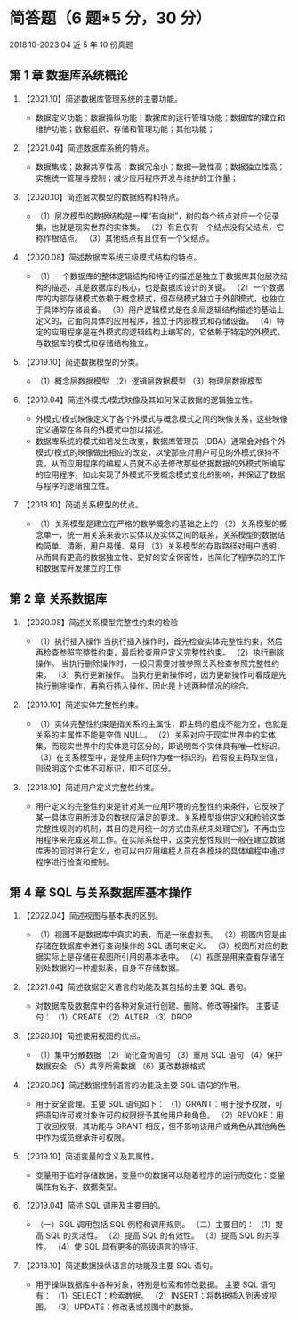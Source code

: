# 简答题（6 题\*5 分，30 分）

2018.10-2023.04 近 5 年 10 份真题

## 第 1 章 数据库系统概论

1. 【2021.10】简述数据库管理系统的主要功能。

   - 数据定义功能；数据操纵功能；数据库的运行管理功能；数据库的建立和维护功能；数据组织、存储和管理功能；其他功能；

2. 【2021.04】简述数据库系统的特点。

   - 数据集成；数据共享性高；数据冗余小；数据一致性高；数据独立性高；实施统一管理与控制；减少应用程序开发与维护的工作量；

3. 【2020.10】简述层次模型的数据结构和特点。

   - （1）层次模型的数据结构是一棵“有向树”，树的每个结点对应一个记录集，也就是现实世界的实体集。
     （2）有且仅有一个结点没有父结点，它称作根结点。
     （3）其他结点有且仅有一个父结点。

4. 【2020.08】简述数据库系统三级模式结构的特点。

   - （1）一个数据库的整体逻辑结构和特征的描述是独立于数据库其他层次结构的描述，其是数据库的核心，也是数据库设计的关键。
     （2）一个数据库的内部存储模式依赖于概念模式，但存储模式独立于外部模式，也独立于具体的存储设备。
     （3）用户逻辑模式是在全局逻辑结构描述的基础上定义的，它面向具体的应用程序，独立于内部模式和存储设备。
     （4）特定的应用程序是在外模式的逻辑结构上编写的，它依赖于特定的外模式，与数据库的模式和存储结构独立。

5. 【2019.10】简述数据模型的分类。

   - （1）概念层数据模型
     （2）逻辑层数据模型
     （3）物理层数据模型

6. 【2019.04】简述外模式/模式映像及其如何保证数据的逻辑独立性。

   - 外模式/模式映像定义了各个外模式与概念模式之间的映像关系，这些映像定义通常在各自的外模式中加以描述。
   - 数据库系统的模式如若发生改变，数据库管理员（DBA）通常会对各个外模式/模式的映像做出相应的改变，以使那些对用户可见的外模式保持不变，从而应用程序的编程人员就不必去修改那些依据数据的外模式所编写的应用程序，如此实现了外模式不受概念模式变化的影响，并保证了数据与程序的逻辑独立性。

7. 【2018.10】简述关系模型的优点。

   - （1）关系模型是建立在严格的数学概念的基础之上的
     （2）关系模型的概念单一，统一用关系来表示实体以及实体之间的联系，关系模型的数据结构简单、清晰，用户易懂、易用
     （3）关系模型的存取路径对用户透明，从而具有更高的数据独立性、更好的安全保密性，也简化了程序员的工作和数据库开发建立的工作

## 第 2 章 关系数据库

1. 【2020.08】简述关系模型完整性约束的检验

   - （1）执行插入操作
     当执行插入操作时，首先检查实体完整性约束，然后再检查参照完整性约束，最后检查用户定义完整性约束。
     （2）执行删除操作。
     当执行删除操作时，一般只需要对被参照关系检查参照完整性约束。
     （3）执行更新操作。
     当执行更新操作时，因为更新操作可看成是先执行删除操作，再执行插入操作，因此是上述两种情况的综合。

2. 【2019.10】简述实体完整性约束。

   - （1）实体完整性约束是指关系的主属性，即主码的组成不能为空，也就是关系的主属性不能是空值 NULL。
     （2）关系对应于现实世界中的实体集，而现实世界中的实体是可区分的，即说明每个实体具有唯一性标识。
     （3）在关系模型中，是使用主码作为唯一标识的，若假设主码取空值，则说明这个实体不可标识，即不可区分。

3. 【2018.10】简述用户定义完整性约束。

   - 用户定义的完整性约束是针对某一应用环境的完整性约束条件，它反映了某一具体应用所涉及的数据应满足的要求。关系模型提供定义和检验这类完整性规则的机制，其目的是用统一的方式由系统来处理它们，不再由应用程序来完成这项工作。在实际系统中，这类完整性规则一般在建立数据库表的同时进行定义，也可以由应用编程人员在各模块的具体编程中通过程序进行检查和控制。

## 第 4 章 SQL 与关系数据库基本操作

1. 【2022.04】简述视图与基本表的区别。

   - （1）视图不是数据库中真实的表，而是一张虚拟表。
     （2）视图内容是由存储在数据库中进行查询操作的 SQL 语句来定义。
     （3）视图所对应的数据实际上是存储在视图所引用的基本表中。
     （4）视图是用来查看存储在别处数据的一种虚拟表，自身不存储数据。

2. 【2021.04】简述数据定义语言的功能及其包括的主要 SQL 语句。

   - 对数据库及数据库中的各种对象进行创建、删除、修改等操作。
     主要语句：
     （1）CREATE
     （2）ALTER
     （3）DROP

3. 【2020.10】简述使用视图的优点。

   - （1）集中分散数据
     （2）简化查询语句
     （3）重用 SQL 语句
     （4）保护数据安全
     （5）共享所需数据
     （6）更改数据格式

4. 【2020.08】简述数据控制语言的功能及主要 SQL 语句的作用。

   - 用于安全管理。主要 SQL 语句如下：
     （1）GRANT：用于授予权限，可把语句许可或对象许可的权限授予其他用户和角色。
     （2）REVOKE：用于收回权限，其功能与 GRANT 相反，但不影响该用户或角色从其他角色中作为成员继承许可权限。

5. 【2019.10】简述变量的含义及其属性。

   - 变量用于临时存储数据，变量中的数据可以随着程序的运行而变化：变量属性有名字、数据类型。

6. 【2019.04】简述 SQL 调用及主要目的。

   - （一）SQL 调用包括 SQL 例程和调用规则。
     （二）主要目的：
     （1）提高 SQL 的灵活性。
     （2）提高 SQL 的有效性。
     （3）提高 SQL 的共享性。
     （4）使 SQL 具有更多的高级语言的特征。

7. 【2018.10】简述数据操纵语言的功能及主要 SQL 语句。
   - 用于操纵数据库中各种对象，特别是检索和修改数据。
     主要 SQL 语句有：
     （1）SELECT：检索数据。
     （2）INSERT：将数据插入到表或视图。
     （3）UPDATE：修改表或视图中的数据。
